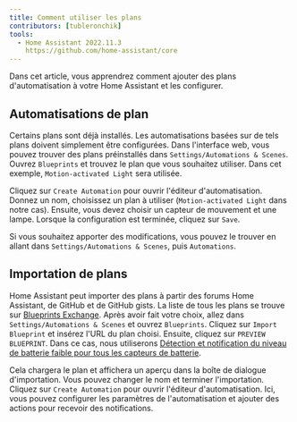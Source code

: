 ```yaml
---
title: Comment utiliser les plans
contributors: [tubleronchik]
tools:   
  - Home Assistant 2022.11.3
    https://github.com/home-assistant/core
---
```


Dans cet article, vous apprendrez comment ajouter des plans d'automatisation à votre Home Assistant et les configurer.

## Automatisations de plan

Certains plans sont déjà installés. Les automatisations basées sur de tels plans doivent simplement être configurées. Dans l'interface web, vous pouvez trouver des plans préinstallés dans `Settings/Automations & Scenes`. Ouvrez `Blueprints` et trouvez le plan que vous souhaitez utiliser. Dans cet exemple, `Motion-activated Light` sera utilisée. 

<robo-wiki-picture src="home-assistant/blueprint-settings.jpg" alt="Blueprint Settings" />

Cliquez sur `Create Automation` pour ouvrir l'éditeur d'automatisation. Donnez un nom, choisissez un plan à utiliser (`Motion-activated Light` dans notre cas). Ensuite, vous devez choisir un capteur de mouvement et une lampe. Lorsque la configuration est terminée, cliquez sur `Save`.

<robo-wiki-picture src="home-assistant/automation-configure.jpg" alt="Automation Configuration" />

Si vous souhaitez apporter des modifications, vous pouvez le trouver en allant dans `Settings/Automations & Scenes`, puis `Automations`.

<robo-wiki-picture src="home-assistant/automations-all.jpg" alt="Automations List" />

## Importation de plans

Home Assistant peut importer des plans à partir des forums Home Assistant, de GitHub et de GitHub gists. La liste de tous les plans se trouve sur [Blueprints Exchange](https://community.home-assistant.io/c/blueprints-exchange/53). Après avoir fait votre choix, allez dans `Settings/Automations & Scenes` et ouvrez `Blueprints`. Cliquez sur `Import Blueprint` et insérez l'URL du plan choisi. Ensuite, cliquez sur `PREVIEW BLUEPRINT`. Dans ce cas, nous utiliserons [Détection et notification du niveau de batterie faible pour tous les capteurs de batterie](https://community.home-assistant.io/t/low-battery-level-detection-notification-for-all-battery-sensors/258664). 

<robo-wiki-picture src="home-assistant/importing-blueprint.jpg" alt="Importing Blueprint" /> 

Cela chargera le plan et affichera un aperçu dans la boîte de dialogue d'importation. Vous pouvez changer le nom et terminer l'importation. Cliquez sur `Create Automation` pour ouvrir l'éditeur d'automatisation. Ici, vous pouvez configurer les paramètres de l'automatisation et ajouter des actions pour recevoir des notifications.

<robo-wiki-picture src="home-assistant/configure-battery-blueprint.jpg" alt="Configure Battery Blueprint" /> 